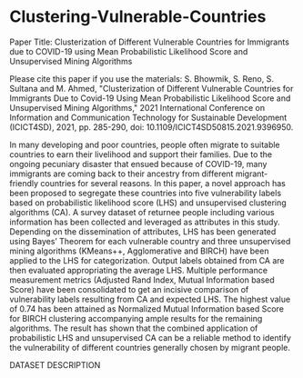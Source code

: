 # Clustering-Vulnerable-Countries
Paper Title: Clusterization of Different Vulnerable Countries for Immigrants due to COVID-19 using Mean Probabilistic Likelihood Score and Unsupervised Mining Algorithms

Please cite this paper if you use the materials:
S. Bhowmik, S. Reno, S. Sultana and M. Ahmed, "Clusterization of Different Vulnerable Countries for Immigrants Due to Covid-19 Using Mean Probabilistic Likelihood Score and Unsupervised Mining Algorithms," 2021 International Conference on Information and Communication Technology for Sustainable Development (ICICT4SD), 2021, pp. 285-290, doi: 10.1109/ICICT4SD50815.2021.9396950.

In many developing and poor countries, people often
migrate to suitable countries to earn their livelihood and support
their families. Due to the ongoing pecuniary disaster that ensued
because of COVID-19, many immigrants are coming back to their
ancestry from different migrant-friendly countries for several
reasons. In this paper, a novel approach has been proposed to
segregate these countries into five vulnerability labels based on
probabilistic likelihood score (LHS) and unsupervised clustering
algorithms (CA). A survey dataset of returnee people including
various information has been collected and leveraged as attributes
in this study. Depending on the dissemination of attributes, LHS
has been generated using Bayes’ Theorem for each vulnerable
country and three unsupervised mining algorithms (KMeans++,
Agglomerative and BIRCH) have been applied to the LHS
for categorization. Output labels obtained from CA are then
evaluated appropriating the average LHS. Multiple performance
measurement metrics (Adjusted Rand Index, Mutual Information
based Score) have been consolidated to get an incisive comparison
of vulnerability labels resulting from CA and expected LHS. The
highest value of 0.74 has been attained as Normalized Mutual
Information based Score for BIRCH clustering accompanying
ample results for the remaining algorithms. The result has
shown that the combined application of probabilistic LHS and
unsupervised CA can be a reliable method to identify the
vulnerability of different countries generally chosen by migrant
people.

DATASET DESCRIPTION











